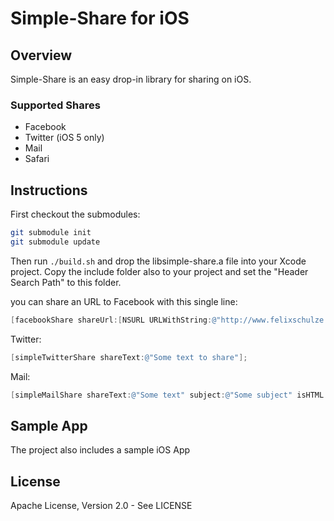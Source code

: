 # Simple-Share for iOS

## Overview
Simple-Share is an easy drop-in library for sharing on iOS.

### Supported Shares
- Facebook
- Twitter (iOS 5 only)
- Mail
- Safari

## Instructions
First checkout the submodules:
```bash
git submodule init
git submodule update
```
Then run ```./build.sh``` and drop the libsimple-share.a file into your Xcode project.
Copy the include folder also to your project and set the "Header Search Path" to this folder.

you can share an URL to Facebook with this single line:

```objective-c
[facebookShare shareUrl:[NSURL URLWithString:@"http://www.felixschulze.de"]];
```

Twitter:
```objective-c
[simpleTwitterShare shareText:@"Some text to share"];
```

Mail:
```objective-c
[simpleMailShare shareText:@"Some text" subject:@"Some subject" isHTML:NO];
```



## Sample App
The project also includes a sample iOS App

## License
Apache License, Version 2.0 - See LICENSE